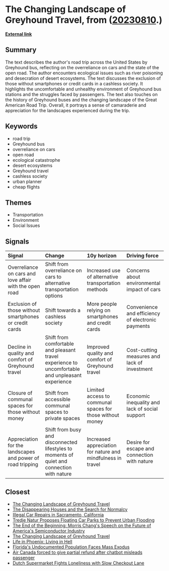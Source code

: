 # __The Changing Landscape of Greyhound Travel__, from ([20230810](https://kghosh.substack.com/p/20230810).)

__[External link](https://www.theguardian.com/travel/2023/jul/26/america-roadtrip-greyhound-bus?utm_source=pocket_saves)__



## Summary

The text describes the author's road trip across the United States by Greyhound bus, reflecting on the overreliance on cars and the state of the open road. The author encounters ecological issues such as river poisoning and desecration of desert ecosystems. The text discusses the exclusion of those without smartphones or credit cards in a cashless society. It highlights the uncomfortable and unhealthy environment of Greyhound bus stations and the struggles faced by passengers. The text also touches on the history of Greyhound buses and the changing landscape of the Great American Road Trip. Overall, it portrays a sense of camaraderie and appreciation for the landscapes experienced during the trip.

## Keywords

* road trip
* Greyhound bus
* overreliance on cars
* open road
* ecological catastrophe
* desert ecosystems
* Greyhound travel
* cashless society
* urban planner
* cheap flights

## Themes

* Transportation
* Environment
* Social Issues

## Signals

| Signal                                                     | Change                                                                                           | 10y horizon                                                 | Driving force                                     |
|:-----------------------------------------------------------|:-------------------------------------------------------------------------------------------------|:------------------------------------------------------------|:--------------------------------------------------|
| Overreliance on cars and love affair with the open road    | Shift from overreliance on cars to alternative transportation options                            | Increased use of alternative transportation methods         | Concerns about environmental impact of cars       |
| Exclusion of those without smartphones or credit cards     | Shift towards a cashless society                                                                 | More people relying on smartphones and credit cards         | Convenience and efficiency of electronic payments |
| Decline in quality and comfort of Greyhound travel         | Shift from comfortable and pleasant travel experience to uncomfortable and unpleasant experience | Improved quality and comfort of Greyhound travel            | Cost-cutting measures and lack of investment      |
| Closure of communal spaces for those without money         | Shift from accessible communal spaces to private spaces                                          | Limited access to communal spaces for those without money   | Economic inequality and lack of social support    |
| Appreciation for the landscapes and power of road tripping | Shift from busy and disconnected lifestyles to moments of quiet and connection with nature       | Increased appreciation for nature and mindfulness in travel | Desire for escape and connection with nature      |

## Closest

* [The Changing Landscape of Greyhound Travel](175ea9191642bee3b29225d9dadffc96)
* [The Disappearing Houses and the Search for Normalcy](e825171606432c71606dc78b9bf86eee)
* [Illegal Car Repairs in Sacramento, California](52cca87c67452d11ed4899552e6c7573)
* [Tredje Natur Proposes Floating Car Parks to Prevent Urban Flooding](fa32383d80fb8bdbed6465119f33fe4b)
* [The End of the Beginning: Morris Chang's Speech on the Future of America's Semiconductor Industry](0fce5ae3e73cafb8739ab8c2c63ebad5)
* [The Changing Landscape of Greyhound Travel](175ea9191642bee3b29225d9dadffc96)
* [Life in Phoenix: Living in Hell](321c374c2e2bac6036e40f5484c17976)
* [Florida's Undocumented Population Faces Mass Exodus](3002f8c37aa3a21ff809ef9530368f00)
* [Air Canada forced to give partial refund after chatbot misleads passenger](46ee5b8c155e58270219c6c4059afca3)
* [Dutch Supermarket Fights Loneliness with Slow Checkout Lane](f96c785471cb0d424e7238d6b7c544e5)